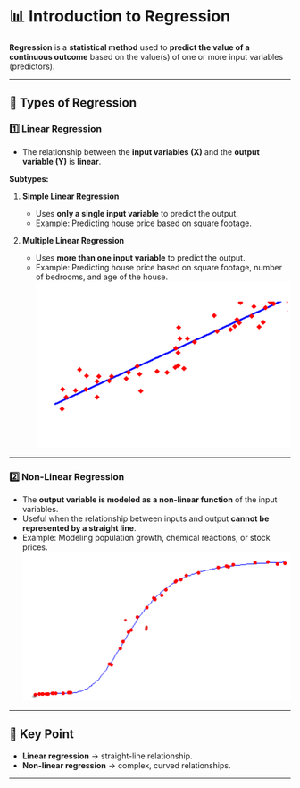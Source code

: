 # 📊 Introduction to Regression

**Regression** is a **statistical method** used to **predict the value of a continuous outcome** based on the value(s) of one or more input variables (predictors).

---

## 🔹 Types of Regression

### 1️⃣ Linear Regression
- The relationship between the **input variables (X)** and the **output variable (Y)** is **linear**.

**Subtypes:**
1. **Simple Linear Regression**  
   - Uses **only a single input variable** to predict the output.  
   - Example: Predicting house price based on square footage.  

2. **Multiple Linear Regression**  
   - Uses **more than one input variable** to predict the output.  
   - Example: Predicting house price based on square footage, number of bedrooms, and age of the house.
![Linear Regression](https://github.com/sahilkarande/Machine-Learning-Algorithms-Course/blob/main/Python%20ML/Images/s2_linear_regression.png)

---

### 2️⃣ Non-Linear Regression
- The **output variable is modeled as a non-linear function** of the input variables.  
- Useful when the relationship between inputs and output **cannot be represented by a straight line**.  
- Example: Modeling population growth, chemical reactions, or stock prices.
![Linear Regression](https://github.com/sahilkarande/Machine-Learning-Algorithms-Course/blob/main/Python%20ML/Images/s2_nonlinear_regression.png)
---

## 📌 Key Point
- **Linear regression** → straight-line relationship.  
- **Non-linear regression** → complex, curved relationships.  



---
